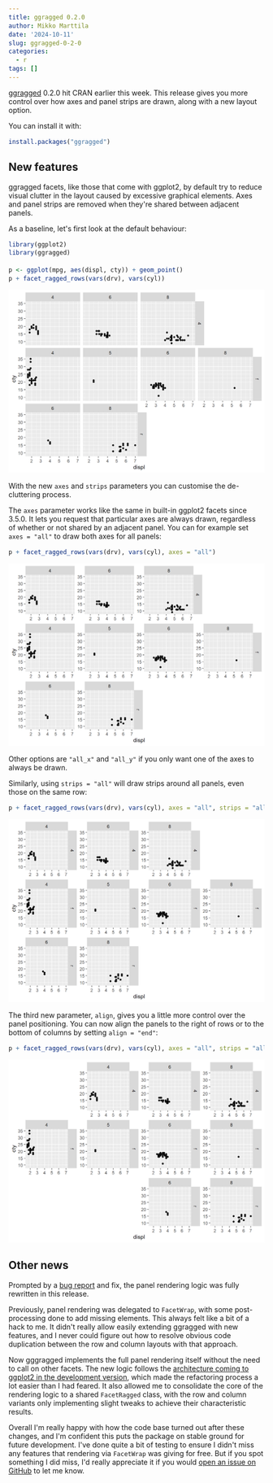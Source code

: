 ```yaml
---
title: ggragged 0.2.0
author: Mikko Marttila
date: '2024-10-11'
slug: ggragged-0-2-0
categories:
  - r
tags: []
---
```


[ggragged](https://cran.r-project.org/package=ggragged) 0.2.0 hit CRAN earlier this week.
This release gives you more control over how axes and panel strips are drawn, along with
a new layout option.

<!--more-->

You can install it with:

``` r
install.packages("ggragged")
```

## New features

ggragged facets, like those that come with ggplot2, by default try to reduce visual clutter
in the layout caused by excessive graphical elements. Axes and panel strips are removed when
they're shared between adjacent panels.

As a baseline, let's first look at the default behaviour:

``` r
library(ggplot2)
library(ggragged)

p <- ggplot(mpg, aes(displ, cty)) + geom_point()
p + facet_ragged_rows(vars(drv), vars(cyl))
```

<!-- blogdown images are broken.. probably time to move on. -->

![](images/baseline-1.png)

With the new `axes` and `strips` parameters you can customise the de-cluttering process.

The `axes` parameter works like the same in built-in ggplot2 facets since 3.5.0.
It lets you request that particular axes are always drawn, regardless of whether
or not shared by an adjacent panel. You can for example set `axes = "all"` to
draw both axes for all panels:

``` r
p + facet_ragged_rows(vars(drv), vars(cyl), axes = "all")
```

![](images/axes-1.png)

Other options are `"all_x"` and `"all_y"` if you only want one of the axes to always be drawn.

Similarly, using `strips = "all"` will draw strips around all panels, even those on the same
row:

``` r
p + facet_ragged_rows(vars(drv), vars(cyl), axes = "all", strips = "all")
```

![](images/strips-1.png)

The third new parameter, `align`, gives you a little more control over the panel
positioning. You can now align the panels to the right of rows or to the
bottom of columns by setting `align = "end"`:

``` r
p + facet_ragged_rows(vars(drv), vars(cyl), axes = "all", strips = "all", align = "end")
```

![](images/align-1.png)

## Other news

Prompted by a [bug report](https://github.com/mikmart/ggragged/issues/2) and fix,
the panel rendering logic was fully rewritten in this release.

Previously, panel rendering was delegated to `FacetWrap`, with some post-processing
done to add missing elements. This always felt like a bit of a hack to me. It
didn't really allow easily extending ggragged with new features, and I never
could figure out how to resolve obvious code duplication between the row and column
layouts with that approach.

Now gggragged implements the full panel rendering itself without the need to
call on other facets. The new logic follows the [architecture coming to ggplot2 in
the development version](https://github.com/tidyverse/ggplot2/pull/5917), which made
the refactoring process a lot easier than I had feared. It also allowed me to
consolidate the core of the rendering logic to a shared `FacetRagged` class, with
the row and column variants only implementing slight tweaks to achieve their
characteristic results.

Overall I'm really happy with how the code base turned out after these changes,
and I'm confident this puts the package on stable ground for future development.
I've done quite a bit of testing to ensure I didn't miss any features that rendering
via `FacetWrap` was giving for free. But if you spot something I did miss, I'd really
appreciate it if you would [open an issue on GitHub](https://github.com/mikmart/ggragged/issues)
to let me know.

